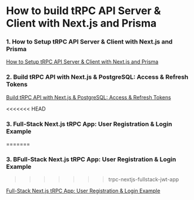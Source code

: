 # How to build tRPC API Server & Client with Next.js and Prisma

### 1. How to Setup tRPC API Server & Client with Next.js and Prisma

[How to Setup tRPC API Server & Client with Next.js and Prisma](https://codevoweb.com/setup-trpc-api-server-client-with-nextjs-and-prisma)

### 2. Build tRPC API with Next.js & PostgreSQL: Access & Refresh Tokens

[Build tRPC API with Next.js & PostgreSQL: Access & Refresh Tokens](https://codevoweb.com/trpc-api-with-nextjs-postgresql-access-refresh-tokens)

<<<<<<< HEAD
### 3. Full-Stack Next.js tRPC App: User Registration & Login Example
=======
### 3. BFull-Stack Next.js tRPC App: User Registration & Login Example
>>>>>>> trpc-nextjs-fullstack-jwt-app

[Full-Stack Next.js tRPC App: User Registration & Login Example](https://codevoweb.com/fullstack-nextjs-trpc-app-user-registration-login-example/)
